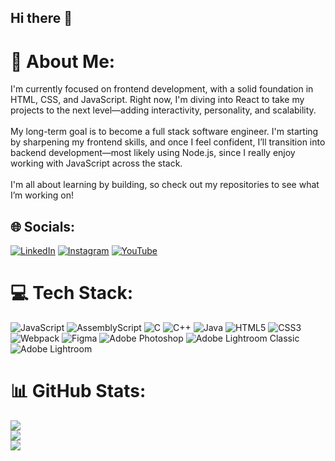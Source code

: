 ## Hi there 👋

# 💫 About Me:

I'm currently focused on frontend development, with a solid foundation in HTML, CSS, and JavaScript. Right now, I'm diving into React to take my projects to the next level—adding interactivity, personality, and scalability.<br><br>My long-term goal is to become a full stack software engineer. I'm starting by sharpening my frontend skills, and once I feel confident, I’ll transition into backend development—most likely using Node.js, since I really enjoy working with JavaScript across the stack.<br><br>I'm all about learning by building, so check out my repositories to see what I’m working on!

## 🌐 Socials:

[![LinkedIn](https://img.shields.io/badge/LinkedIn-%230077B5.svg?logo=linkedin&logoColor=white)](https://www.linkedin.com/in/gabriel-galindo-0118b219b/)
[![Instagram](https://img.shields.io/badge/Instagram-%23E4405F.svg?logo=Instagram&logoColor=white)](https://instagram.com/gabegalindo) [![YouTube](https://img.shields.io/badge/YouTube-%23FF0000.svg?logo=YouTube&logoColor=white)](https://youtube.com/@gabegalindo)

# 💻 Tech Stack:

![JavaScript](https://img.shields.io/badge/javascript-%23323330.svg?style=for-the-badge&logo=javascript&logoColor=%23F7DF1E) ![AssemblyScript](https://img.shields.io/badge/assembly%20script-%23000000.svg?style=for-the-badge&logo=assemblyscript&logoColor=white) ![C](https://img.shields.io/badge/c-%2300599C.svg?style=for-the-badge&logo=c&logoColor=white) ![C++](https://img.shields.io/badge/c++-%2300599C.svg?style=for-the-badge&logo=c%2B%2B&logoColor=white) ![Java](https://img.shields.io/badge/java-%23ED8B00.svg?style=for-the-badge&logo=openjdk&logoColor=white) ![HTML5](https://img.shields.io/badge/html5-%23E34F26.svg?style=for-the-badge&logo=html5&logoColor=white) ![CSS3](https://img.shields.io/badge/css3-%231572B6.svg?style=for-the-badge&logo=css3&logoColor=white) ![Webpack](https://img.shields.io/badge/webpack-%238DD6F9.svg?style=for-the-badge&logo=webpack&logoColor=black) ![Figma](https://img.shields.io/badge/figma-%23F24E1E.svg?style=for-the-badge&logo=figma&logoColor=white) ![Adobe Photoshop](https://img.shields.io/badge/adobe%20photoshop-%2331A8FF.svg?style=for-the-badge&logo=adobe%20photoshop&logoColor=white) ![Adobe Lightroom Classic](https://img.shields.io/badge/Adobe%20Lightroom%20Classic-31A8FF.svg?style=for-the-badge&logo=Adobe%20Lightroom%20Classic&logoColor=white) ![Adobe Lightroom](https://img.shields.io/badge/Adobe%20Lightroom-31A8FF.svg?style=for-the-badge&logo=Adobe%20Lightroom&logoColor=white)

# 📊 GitHub Stats:

![](https://github-readme-stats.vercel.app/api?username=gabegalindo&theme=gruvbox&hide_border=false&include_all_commits=true&count_private=true)<br/>
![](https://nirzak-streak-stats.vercel.app/?user=gabegalindo&theme=gruvbox&hide_border=false)<br/>
![](https://github-readme-stats.vercel.app/api/top-langs/?username=gabegalindo&theme=gruvbox&hide_border=false&include_all_commits=true&count_private=true&layout=compact)

<!-- Proudly created with GPRM ( https://gprm.itsvg.in ) -->
